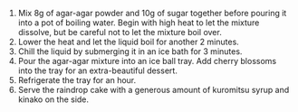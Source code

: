 1. Mix 8g of agar-agar powder and 10g of sugar together before pouring it into a pot of boiling water. Begin with high heat to let the mixture dissolve, but be careful not to let the mixture boil over.
2. Lower the heat and let the liquid boil for another 2 minutes.
3. Chill the liquid by submerging it in an ice bath for 3 minutes.
4. Pour the agar-agar mixture into an ice ball tray. Add cherry blossoms into the tray for an extra-beautiful dessert.
5. Refrigerate the tray for an hour.
6. Serve the raindrop cake with a generous amount of kuromitsu syrup and kinako on the side.
